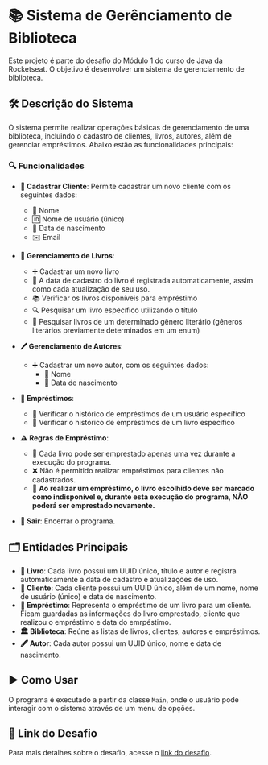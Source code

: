 
# 📚 Sistema de Gerênciamento de Biblioteca

Este projeto é parte do desafio do Módulo 1 do curso de Java da Rocketseat. O objetivo é desenvolver um sistema de gerenciamento de biblioteca.

## 🛠️ Descrição do Sistema

O sistema permite realizar operações básicas de gerenciamento de uma biblioteca, incluindo o cadastro de clientes, livros, autores, além de gerenciar empréstimos. Abaixo estão as funcionalidades principais:

### 🔍 Funcionalidades

- **👤 Cadastrar Cliente**: Permite cadastrar um novo cliente com os seguintes dados:
  - 📝 Nome
  - 🆔 Nome de usuário (único)
  - 🎂 Data de nascimento
  - ✉️ Email

- **📖 Gerenciamento de Livros**:
  - ➕ Cadastrar um novo livro
  - 📅 A data de cadastro do livro é registrada automaticamente, assim como cada atualização de seu uso.
  - 📚 Verificar os livros disponíveis para empréstimo
  - 🔍 Pesquisar um livro específico utilizando o título
  - 🎨 Pesquisar livros de um determinado gênero literário (gêneros literários previamente determinados em um enum)

- **🖊️ Gerenciamento de Autores**:
  - ➕ Cadastrar um novo autor, com os seguintes dados:
    - 📝 Nome
    - 🎂 Data de nascimento

- **🔄 Empréstimos**:
  - 👥 Verificar o histórico de empréstimos de um usuário específico
  - 📅 Verificar o histórico de empréstimos de um livro específico

- **⚠️ Regras de Empréstimo**:
  - 🚫 Cada livro pode ser emprestado apenas uma vez durante a execução do programa.
  - ❌ Não é permitido realizar empréstimos para clientes não cadastrados.
  - 📕 **Ao realizar um empréstimo, o livro escolhido deve ser marcado como indisponível e, durante esta execução do programa, NÃO poderá ser emprestado novamente.**

- **🚪 Sair**: Encerrar o programa.

## 🗂️ Entidades Principais

- **📘 Livro**: Cada livro possui um UUID único, título e autor e registra automaticamente a data de cadastro e atualizações de uso.
- **👤 Cliente**: Cada cliente possui um UUID único, além de um nome, nome de usuário (único) e data de nascimento.
- **📄 Empréstimo**: Representa o empréstimo de um livro para um cliente. Ficam guardadas as informações do livro emprestado, cliente que realizou o empréstimo e data do emrpéstimo.
- **🏛️ Biblioteca**: Reúne as listas de livros, clientes, autores e empréstimos.
- **🖋️ Autor**: Cada autor possui um UUID único, nome e data de nascimento.

## ▶️ Como Usar

O programa é executado a partir da classe `Main`, onde o usuário pode interagir com o sistema através de um menu de opções.

## 🔗 Link do Desafio

Para mais detalhes sobre o desafio, acesse o [link do desafio](https://efficient-sloth-d85.notion.site/Desafio-Sistema-de-Livraria-5af3421be6384b4e87dcff80897e9efb).
